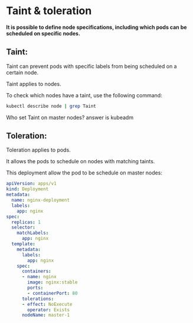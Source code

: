 # Taint & toleration
**It is possible to define node specifications, including which pods can be scheduled on specific nodes.**

## Taint:

Taint can prevent pods with specific labels from being scheduled on a certain node.

Taint applies to nodes.

To check which nodes have a taint, use the following command:

```bash
kubectl describe node | grep Taint
```

Who set Taint on master nodes? answer is kubeadm

## Toleration:

Toleration applies to pods.

It allows the pods to schedule on nodes with matching taints.

This deployment allow the pod to be schedule on master nodes:

```yaml
apiVersion: apps/v1
kind: Deployment
metadata:
  name: nginx-deployment
  labels:
    app: nginx
spec:
  replicas: 1
  selector:
    matchLabels:
      app: nginx
  template:
    metadata:
      labels:
        app: nginx
    spec:
      containers:
      - name: nginx
        image: nginx:stable
        ports:
        - containerPort: 80
      tolerations:
      - effect: NoExecute
        operator: Exists
      nodeName: master-1
```



